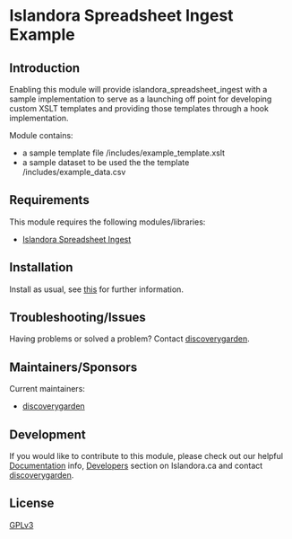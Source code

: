 # Islandora Spreadsheet Ingest Example

## Introduction

Enabling this module will provide islandora_spreadsheet_ingest with a sample
implementation to serve as a launching off point for developing custom XSLT
templates and providing those templates through a hook implementation.

Module contains:
* a sample template file /includes/example_template.xslt
* a sample dataset to be used the the template /includes/example_data.csv

## Requirements

This module requires the following modules/libraries:

* [Islandora Spreadsheet
Ingest](https://github.com/discoverygarden/islandora_spreadsheet_ingest)

## Installation

Install as usual, see
[this](https://drupal.org/documentation/install/modules-themes/modules-7) for
further information.                                         

## Troubleshooting/Issues

Having problems or solved a problem? Contact
[discoverygarden](http://support.discoverygarden.ca).

## Maintainers/Sponsors

Current maintainers:

* [discoverygarden](http://www.discoverygarden.ca)

## Development

If you would like to contribute to this module, please check out our helpful
[Documentation](https://github.com/Islandora/islandora/wiki#wiki-documentation-for-developers)
info, [Developers](http://islandora.ca/developers) section on Islandora.ca and
contact [discoverygarden](http://support.discoverygarden.ca).

## License

[GPLv3](http://www.gnu.org/licenses/gpl-3.0.txt)
